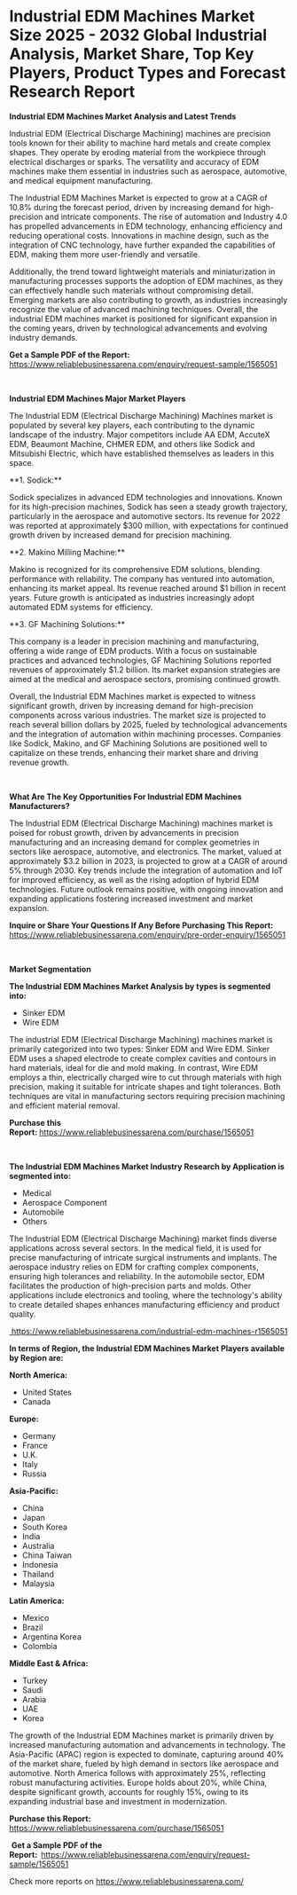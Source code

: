 <p><h1>Industrial EDM Machines Market Size 2025 - 2032 Global Industrial Analysis, Market Share, Top Key Players, Product Types and Forecast Research Report</h1></p><p><strong>Industrial EDM Machines Market Analysis and Latest Trends</strong></p>
<p><p>Industrial EDM (Electrical Discharge Machining) machines are precision tools known for their ability to machine hard metals and create complex shapes. They operate by eroding material from the workpiece through electrical discharges or sparks. The versatility and accuracy of EDM machines make them essential in industries such as aerospace, automotive, and medical equipment manufacturing.</p><p>The Industrial EDM Machines Market is expected to grow at a CAGR of 10.8% during the forecast period, driven by increasing demand for high-precision and intricate components. The rise of automation and Industry 4.0 has propelled advancements in EDM technology, enhancing efficiency and reducing operational costs. Innovations in machine design, such as the integration of CNC technology, have further expanded the capabilities of EDM, making them more user-friendly and versatile.</p><p>Additionally, the trend toward lightweight materials and miniaturization in manufacturing processes supports the adoption of EDM machines, as they can effectively handle such materials without compromising detail. Emerging markets are also contributing to growth, as industries increasingly recognize the value of advanced machining techniques. Overall, the industrial EDM machines market is positioned for significant expansion in the coming years, driven by technological advancements and evolving industry demands.</p></p>
<p><strong>Get a Sample PDF of the Report:&nbsp;</strong> <a href="https://www.reliablebusinessarena.com/enquiry/request-sample/1565051?utm_campaign=2819&utm_medium=2&utm_source=Github&utm_content=ia&utm_term=11042025&utm_id=industrial-edm-machines">https://www.reliablebusinessarena.com/enquiry/request-sample/1565051</a></p>
<p>&nbsp;</p>
<p><strong>Industrial EDM Machines Major Market Players</strong></p>
<p><p>The Industrial EDM (Electrical Discharge Machining) Machines market is populated by several key players, each contributing to the dynamic landscape of the industry. Major competitors include AA EDM, AccuteX EDM, Beaumont Machine, CHMER EDM, and others like Sodick and Mitsubishi Electric, which have established themselves as leaders in this space.</p><p>**1. Sodick:**</p><p>Sodick specializes in advanced EDM technologies and innovations. Known for its high-precision machines, Sodick has seen a steady growth trajectory, particularly in the aerospace and automotive sectors. Its revenue for 2022 was reported at approximately $300 million, with expectations for continued growth driven by increased demand for precision machining.</p><p>**2. Makino Milling Machine:**</p><p>Makino is recognized for its comprehensive EDM solutions, blending performance with reliability. The company has ventured into automation, enhancing its market appeal. Its revenue reached around $1 billion in recent years. Future growth is anticipated as industries increasingly adopt automated EDM systems for efficiency.</p><p>**3. GF Machining Solutions:**</p><p>This company is a leader in precision machining and manufacturing, offering a wide range of EDM products. With a focus on sustainable practices and advanced technologies, GF Machining Solutions reported revenues of approximately $1.2 billion. Its market expansion strategies are aimed at the medical and aerospace sectors, promising continued growth.</p><p>Overall, the Industrial EDM Machines market is expected to witness significant growth, driven by increasing demand for high-precision components across various industries. The market size is projected to reach several billion dollars by 2025, fueled by technological advancements and the integration of automation within machining processes. Companies like Sodick, Makino, and GF Machining Solutions are positioned well to capitalize on these trends, enhancing their market share and driving revenue growth.</p></p>
<p>&nbsp;</p>
<p><strong>What Are The Key Opportunities For Industrial EDM Machines Manufacturers?</strong></p>
<p><p>The Industrial EDM (Electrical Discharge Machining) machines market is poised for robust growth, driven by advancements in precision manufacturing and an increasing demand for complex geometries in sectors like aerospace, automotive, and electronics. The market, valued at approximately $3.2 billion in 2023, is projected to grow at a CAGR of around 5% through 2030. Key trends include the integration of automation and IoT for improved efficiency, as well as the rising adoption of hybrid EDM technologies. Future outlook remains positive, with ongoing innovation and expanding applications fostering increased investment and market expansion.</p></p>
<p><strong>Inquire or Share Your Questions If Any Before Purchasing This Report:</strong> <a href="https://www.reliablebusinessarena.com/enquiry/pre-order-enquiry/1565051?utm_campaign=2819&utm_medium=2&utm_source=Github&utm_content=ia&utm_term=11042025&utm_id=industrial-edm-machines">https://www.reliablebusinessarena.com/enquiry/pre-order-enquiry/1565051</a></p>
<p>&nbsp;</p>
<p><strong>Market Segmentation</strong></p>
<p><strong>The Industrial EDM Machines Market Analysis by types is segmented into:</strong></p>
<p><ul><li>Sinker EDM</li><li>Wire EDM</li></ul></p>
<p><p>The industrial EDM (Electrical Discharge Machining) machines market is primarily categorized into two types: Sinker EDM and Wire EDM. Sinker EDM uses a shaped electrode to create complex cavities and contours in hard materials, ideal for die and mold making. In contrast, Wire EDM employs a thin, electrically charged wire to cut through materials with high precision, making it suitable for intricate shapes and tight tolerances. Both techniques are vital in manufacturing sectors requiring precision machining and efficient material removal.</p></p>
<p><strong>Purchase this Report:&nbsp;</strong><a href="https://www.reliablebusinessarena.com/purchase/1565051?utm_campaign=2819&utm_medium=2&utm_source=Github&utm_content=ia&utm_term=11042025&utm_id=industrial-edm-machines">https://www.reliablebusinessarena.com/purchase/1565051</a></p>
<p>&nbsp;</p>
<p><strong>The Industrial EDM Machines Market Industry Research by Application is segmented into:</strong></p>
<p><ul><li>Medical</li><li>Aerospace Component</li><li>Automobile</li><li>Others</li></ul></p>
<p><p>The Industrial EDM (Electrical Discharge Machining) market finds diverse applications across several sectors. In the medical field, it is used for precise manufacturing of intricate surgical instruments and implants. The aerospace industry relies on EDM for crafting complex components, ensuring high tolerances and reliability. In the automobile sector, EDM facilitates the production of high-precision parts and molds. Other applications include electronics and tooling, where the technology's ability to create detailed shapes enhances manufacturing efficiency and product quality.</p></p>
<p><a href="https://www.reliablebusinessarena.com/industrial-edm-machines-r1565051?utm_campaign=2819&utm_medium=2&utm_source=Github&utm_content=ia&utm_term=11042025&utm_id=industrial-edm-machines">&nbsp;https://www.reliablebusinessarena.com/industrial-edm-machines-r1565051</a></p>
<p><strong>In terms of Region, the Industrial EDM Machines Market Players available by Region are:</strong></p>
<p>
    <p> <strong> North America: </strong>
        <ul>
            <li>United States</li>
            <li>Canada</li>
        </ul>
        </p> 
    <p> <strong> Europe: </strong>
        <ul>
            <li>Germany</li>
            <li>France</li>
            <li>U.K.</li>
            <li>Italy</li>
            <li>Russia</li>
        </ul>
        </p> 
    <p> <strong> Asia-Pacific: </strong>
        <ul>
            <li>China</li>
            <li>Japan</li>
            <li>South Korea</li>
            <li>India</li>
            <li>Australia</li>
            <li>China Taiwan</li>
            <li>Indonesia</li>
            <li>Thailand</li>
            <li>Malaysia</li>
        </ul>
        </p> 
    <p> <strong> Latin America: </strong>
        <ul>
            <li>Mexico</li>
            <li>Brazil</li>
            <li>Argentina Korea</li>
            <li>Colombia</li>
        </ul>
        </p> 
    <p> <strong> Middle East & Africa: </strong>
        <ul>
            <li>Turkey</li>
            <li>Saudi</li>
            <li>Arabia</li>
            <li>UAE</li>
            <li>Korea</li>
        </ul>
    </p>
    </p>
<p><p>The growth of the Industrial EDM Machines market is primarily driven by increased manufacturing automation and advancements in technology. The Asia-Pacific (APAC) region is expected to dominate, capturing around 40% of the market share, fueled by high demand in sectors like aerospace and automotive. North America follows with approximately 25%, reflecting robust manufacturing activities. Europe holds about 20%, while China, despite significant growth, accounts for roughly 15%, owing to its expanding industrial base and investment in modernization.</p></p>
<p><strong>Purchase this Report: </strong><a href="https://www.reliablebusinessarena.com/purchase/1565051?utm_campaign=2819&utm_medium=2&utm_source=Github&utm_content=ia&utm_term=11042025&utm_id=industrial-edm-machines">https://www.reliablebusinessarena.com/purchase/1565051</a></p>
<p>&nbsp;<strong>Get a Sample PDF of the Report:&nbsp;&nbsp;</strong><a href="https://www.reliablebusinessarena.com/enquiry/request-sample/1565051?utm_campaign=2819&utm_medium=2&utm_source=Github&utm_content=ia&utm_term=11042025&utm_id=industrial-edm-machines">https://www.reliablebusinessarena.com/enquiry/request-sample/1565051</a></p>
<p><strong></strong></p>
<p>Check more reports on <a href="https://www.reliablebusinessarena.com/?utm_campaign=2819&utm_medium=2&utm_source=Github&utm_content=ia&utm_term=11042025&utm_id=industrial-edm-machines">https://www.reliablebusinessarena.com/</a></p>
